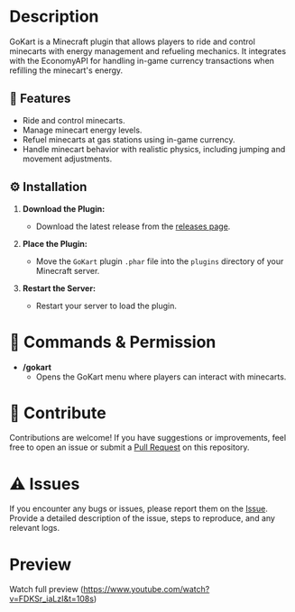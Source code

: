 # Description

GoKart is a Minecraft plugin that allows players to ride and control minecarts with energy management and refueling mechanics. It integrates with the EconomyAPI for handling in-game currency transactions when refilling the minecart's energy.

## 🎉 Features

- Ride and control minecarts.
- Manage minecart energy levels.
- Refuel minecarts at gas stations using in-game currency.
- Handle minecart behavior with realistic physics, including jumping and movement adjustments.

## ⚙️ Installation

1. **Download the Plugin:**
   - Download the latest release from the [releases page](https://poggit.pmmp.io/ci/pixelwhiz/GoKart/~).

2. **Place the Plugin:**
   - Move the `GoKart` plugin `.phar` file into the `plugins` directory of your Minecraft server.

3. **Restart the Server:**
   - Restart your server to load the plugin.
     
# 📣 Commands & Permission

- **/gokart**
  - Opens the GoKart menu where players can interact with minecarts.

# 👥 Contribute

Contributions are welcome! If you have suggestions or improvements, feel free to open an issue or submit a [Pull Request](https://github.com/pixelwhiz/GokartPro/compare) on this repository.

# ⚠️ Issues

If you encounter any bugs or issues, please report them on the [Issue](https://github.com/pixelwhiz/GokartPro/issues/new). Provide a detailed description of the issue, steps to reproduce, and any relevant logs.

# Preview

Watch full preview (https://www.youtube.com/watch?v=FDKSr_iaLzI&t=108s)